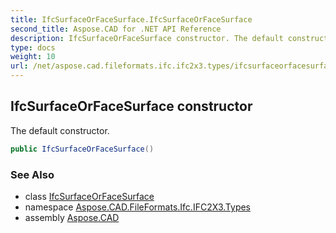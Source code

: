 ```yaml
---
title: IfcSurfaceOrFaceSurface.IfcSurfaceOrFaceSurface
second_title: Aspose.CAD for .NET API Reference
description: IfcSurfaceOrFaceSurface constructor. The default constructor
type: docs
weight: 10
url: /net/aspose.cad.fileformats.ifc.ifc2x3.types/ifcsurfaceorfacesurface/ifcsurfaceorfacesurface/
---
```

## IfcSurfaceOrFaceSurface constructor

The default constructor.

```csharp
public IfcSurfaceOrFaceSurface()
```

### See Also

* class [IfcSurfaceOrFaceSurface](../)
* namespace [Aspose.CAD.FileFormats.Ifc.IFC2X3.Types](../../ifcsurfaceorfacesurface/)
* assembly [Aspose.CAD](../../../)


